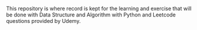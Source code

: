 This repository is where record is kept for the learning and exercise that will be done with Data Structure and Algorithm with Python and Leetcode questions provided by Udemy.

